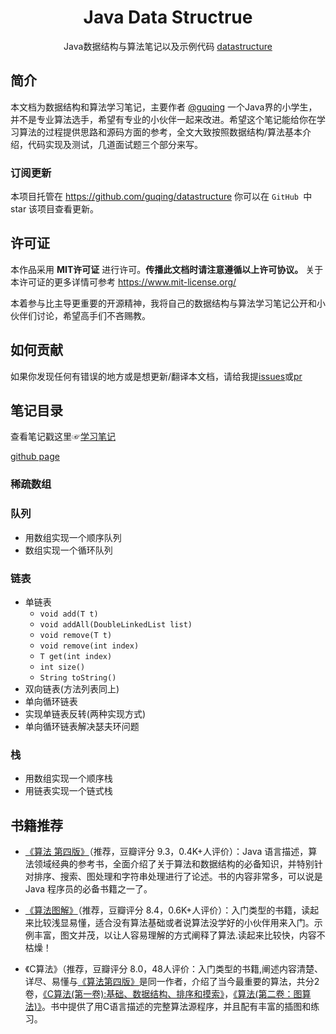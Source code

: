 <h1 align="center">Java Data Structrue</h1>
<div align="center">
Java数据结构与算法笔记以及示例代码 <a href="https://github.com/guqing/datastructure" target="_blank">datastructure</a>
</div>

## 简介

本文档为数据结构和算法学习笔记，主要作者 [@guqing](https://github.com/guqing) 一个Java界的小学生，并不是专业算法选手，希望有专业的小伙伴一起来改进。希望这个笔记能给你在学习算法的过程提供思路和源码方面的参考，全文大致按照数据结构/算法基本介绍，代码实现及测试，几道面试题三个部分来写。

### 订阅更新

本项目托管在 https://github.com/guqing/datastructure 你可以在 `GitHub `中 star 该项目查看更新。

## 许可证

本作品采用 **MIT许可证** 进行许可。**传播此文档时请注意遵循以上许可协议。** 关于本许可证的更多详情可参考 https://www.mit-license.org/

本着参与比主导更重要的开源精神，我将自己的数据结构与算法学习笔记公开和小伙伴们讨论，希望高手们不吝赐教。

## 如何贡献

如果你发现任何有错误的地方或是想更新/翻译本文档，请给我提[issues](https://github.com/guqing/datastructure/issues)或[pr](https://github.com/guqing/datastructure/pulls)

## 笔记目录

查看笔记戳这里☞[学习笔记](./docs/algorithms.md)

[github page](https://guqing.github.io/datastructure/docs/algorithms.html)

### 稀疏数组

### 队列

- 用数组实现一个顺序队列
- 数组实现一个循环队列

### 链表

- 单链表
  - `void add(T t)`
   - `void addAll(DoubleLinkedList list)`
   - `void remove(T t)`
   - `void remove(int index)`
   - `T get(int index)`
   - `int size()`
   - `String toString()`
- 双向链表(方法列表同上)
- 单向循环链表
- 实现单链表反转(两种实现方式)
- 单向循环链表解决瑟夫环问题

### 栈

- 用数组实现一个顺序栈
- 用链表实现一个链式栈

## 书籍推荐

- [《算法 第四版》](https://book.douban.com/subject/10432347/)（推荐，豆瓣评分 9.3，0.4K+人评价）：Java 语言描述，算法领域经典的参考书，全面介绍了关于算法和数据结构的必备知识，并特别针对排序、搜索、图处理和字符串处理进行了论述。书的内容非常多，可以说是 Java 程序员的必备书籍之一了。

- [《算法图解》](https://book.douban.com/subject/26979890/)（推荐，豆瓣评分 8.4，0.6K+人评价）：入门类型的书籍，读起来比较浅显易懂，适合没有算法基础或者说算法没学好的小伙伴用来入门。示例丰富，图文并茂，以让人容易理解的方式阐释了算法.读起来比较快，内容不枯燥！
- 《C算法》（推荐，豆瓣评分 8.0，48人评价：入门类型的书籍,阐述内容清楚、详尽、易懂与[《算法第四版》](https://book.douban.com/subject/10432347/)是同一作者，介绍了当今最重要的算法，共分2卷，[《C算法(第一卷):基础、数据结构、排序和摸索》](https://book.douban.com/subject/1169844/)，[《算法(第二卷：图算法)》](https://book.douban.com/subject/1152528/)。书中提供了用C语言描述的完整算法源程序，并且配有丰富的插图和练习。